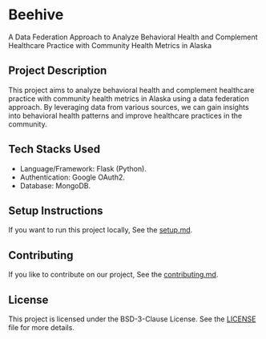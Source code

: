 # Beehive
A Data Federation Approach to Analyze Behavioral Health and Complement Healthcare Practice with Community Health Metrics in Alaska

## Project Description

This project aims to analyze behavioral health and complement healthcare practice with community health metrics in Alaska using a data federation approach. By leveraging data from various sources, we can gain insights into behavioral health patterns and improve healthcare practices in the community.

## Tech Stacks Used
- Language/Framework: Flask (Python).
- Authentication: Google OAuth2.
- Database: MongoDB.

## Setup Instructions

If you want to run this project locally, See the [setup.md](Docs/setup.md).

## Contributing

If you like to contribute on our project, See the [contributing.md](Docs/contributing.md).



## License

This project is licensed under the BSD-3-Clause License. See the [LICENSE](LICENSE) file for more details.
